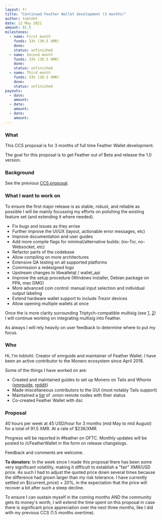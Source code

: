 ```yaml
---
layout: fr
title: "Continued Feather Wallet development (3 months)"
author: tobtoht
date: 12 May 2021
amount: 91.5
milestones:
  - name: First month 
    funds: 33% (30.5 XMR)
    done: 
    status: unfinished
  - name: Second month
    funds: 33% (30.5 XMR)
    done: 
    status: unfinished
  - name: Third month
    funds: 33% (30.5 XMR)
    done: 
    status: unfinished
payouts:
  - date:
    amount:
  - date:
    amount:
  - date:
    amount:
---
```


### What

This CCS proposal is for 3 months of full time Feather Wallet development.

The goal for this proposal is to get Feather out of Beta and release the 1.0 version.

### Background

See the previous [CCS proposal](https://ccs.getmonero.org/proposals/tobtoht_feather_dev_q1_2021.html).

### What I want to work on

To ensure the first major release is as stable, robust, and reliable as possible I will be mainly focussing my efforts on polishing the existing feature set (and extending it where needed).

- Fix bugs and issues as they arrise
- Further improve the UI/UX (layout, actionable error messages, etc)
- Improve documentation and user guides
- Add more compile flags for minimal/alternative builds: (no-Tor, no-Websocket, etc)
- Refactor parts of the codebase
- Allow compiling on more architectures
- Extensive QA testing on all supported platforms
- Commission a redesigned logo
- Upstream changes to libwalletqt / wallet_api
- Improve the setup procedure (Windows installer, Debian package on PPA, mac DMG)
- More advanced coin control: manual input selection and individual output labeling
- Extend hardware wallet support to include Trezor devices
- Allow opening multiple wallets at once

Once the is more clarity surrounding Triptych-compatible multisig (see [1](https://repo.getmonero.org/monero-project/ccs-proposals/-/blob/master/cypherstack-sarang-triptych-research.md), [2](https://repo.getmonero.org/monero-project/ccs-proposals/-/merge_requests/225#note_10903)) I will continue working on integrating multisig into Feather.

As always I will rely heavily on user feedback to determine where to put my focus.

### Who

Hi, I'm tobtoht. Creator of xmrguide and maintainer of Feather Wallet.
I have been an active contributor to the Monero ecosystem since April 2018.

Some of the things I have worked on are:

- Created and maintained guides to set up Monero on Tails and Whonix ([xmrguide](http://xmrguide42y34onq.onion/), [reddit](https://old.reddit.com/r/Monero/comments/h8pbc2/))
- Made miscellaneous contributors to the GUI (most notably Tails support)
- Maintained a [list](http://xmrguide42y34onq.onion/remote_nodes) of .onion remote nodes with their status
- Co-created Feather Wallet with dsc

### Proposal

40 hours per week at 45 USD/hour for 3 months (mid May to mid August) for a total of 91.5 XMR. At a rate of $236/XMR.

Progress will be reported in #feather on OFTC. Monthly updates will be posted to /r/FeatherWallet in the form on release changelogs.

Feedback and comments are welcome.

**To donators**: In the week since I made this proposal there has been some very significant volatility, making it difficult to establish a "fair" XMR/USD price. As such I had to adjust the quoted price down several times because the difference had grown larger than my risk tolerance. I have currently settled on ${current_price} + 20%, in the expectation that the price will recover a bit after such a steep decline.

To ensure I can sustain myself in the coming months AND the community gets its money's worth, I will extend the time spent on this proposal in case there is significant price appreciation over the next three months, like I did with my previous CCS (1.5 months overtime).
